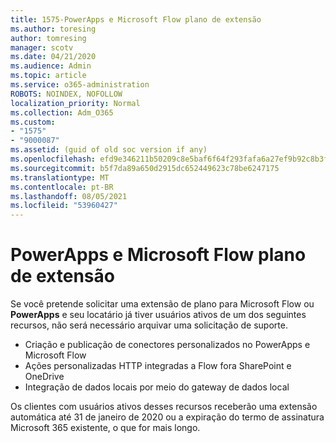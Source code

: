 ```yaml
---
title: 1575-PowerApps e Microsoft Flow plano de extensão
ms.author: toresing
author: tomresing
manager: scotv
ms.date: 04/21/2020
ms.audience: Admin
ms.topic: article
ms.service: o365-administration
ROBOTS: NOINDEX, NOFOLLOW
localization_priority: Normal
ms.collection: Adm_O365
ms.custom:
- "1575"
- "9000087"
ms.assetid: (guid of old soc version if any)
ms.openlocfilehash: efd9e346211b50209c8e5baf6f64f293fafa6a27ef9b92c8b3f6fade889307a4
ms.sourcegitcommit: b5f7da89a650d2915dc652449623c78be6247175
ms.translationtype: MT
ms.contentlocale: pt-BR
ms.lasthandoff: 08/05/2021
ms.locfileid: "53960427"
---
```

# <a name="powerapps-and-microsoft-flow-plan-extension"></a>PowerApps e Microsoft Flow plano de extensão

Se você pretende solicitar uma  extensão de plano para Microsoft Flow ou **PowerApps** e seu locatário já tiver usuários ativos de um dos seguintes recursos, não será necessário arquivar uma solicitação de suporte.

- Criação e publicação de conectores personalizados no PowerApps e Microsoft Flow
- Ações personalizadas HTTP integradas a Flow fora SharePoint e OneDrive
- Integração de dados locais por meio do gateway de dados local

Os clientes com usuários ativos desses recursos receberão uma extensão automática até 31 de janeiro de 2020 ou a expiração do termo de assinatura Microsoft 365 existente, o que for mais longo.